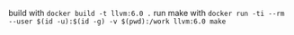 build with `docker build -t llvm:6.0 .`
run make with `docker run -ti --rm --user $(id -u):$(id -g) -v $(pwd):/work llvm:6.0 make`
